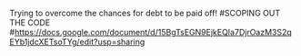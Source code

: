 Trying to overcome the chances for debt to be paid off! 
#SCOPING OUT THE CODE
#https://docs.google.com/document/d/15BgTsEGN9EjkEQIa7DjrOazM3S2qEYb1jdcXETsoTYg/edit?usp=sharing
